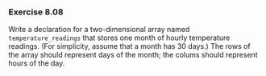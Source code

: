 ### Exercise 8.08
Write a declaration for a two-dimensional array named `temperature_readings`
that stores one month of hourly temperature readings. (For simplicity, assume
that a month has 30 days.) The rows of the array should represent days of the
month; the colums should represent hours of the day.
